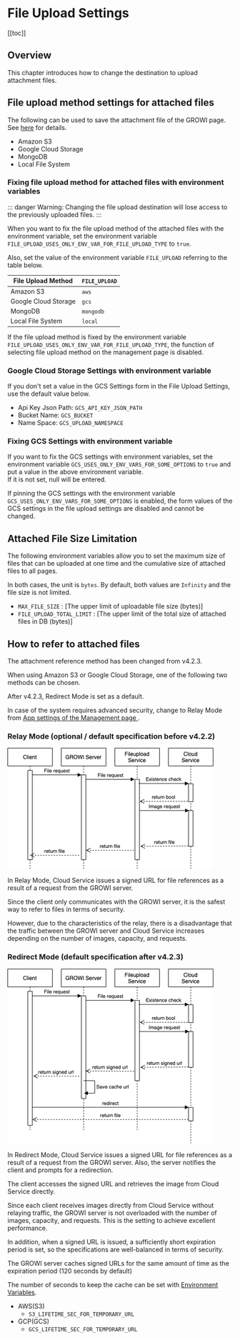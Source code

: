 # File Upload Settings

[[toc]]

## Overview

This chapter introduces how to change the destination to upload attachment files.

## File upload method settings for attached files

The following can be used to save the attachment file of the GROWI page. See [here](../management-cookbook/app-settings.html#file-upload-settings) for details.

- Amazon S3
- Google Cloud Storage
- MongoDB
- Local File System

### Fixing file upload method for attached files with environment variables

::: danger
Warning: Changing the file upload destination will lose access to the previously uploaded files.
:::

When you want to fix the file upload method of the attached files with the environment variable, set the environment variable `FILE_UPLOAD_USES_ONLY_ENV_VAR_FOR_FILE_UPLOAD_TYPE` to `true`.

Also, set the value of the environment variable `FILE_UPLOAD` referring to the table below.

| File Upload Method | `FILE_UPLOAD` |
| --- | --- |
| Amazon S3 | `aws` |
| Google Cloud Storage | `gcs` |
| MongoDB | `mongodb` |
| Local File System | `local` |

If the file upload method is fixed by the environment variable `FILE_UPLOAD_USES_ONLY_ENV_VAR_FOR_FILE_UPLOAD_TYPE`,
the function of selecting file upload method on the management page is disabled.


### Google Cloud Storage Settings with environment variable

If you don't set a value in the GCS Settings form in the File Upload Settings,
use the default value below.

- Api Key Json Path: `GCS_API_KEY_JSON_PATH`
- Bucket Name: `GCS_BUCKET`
- Name Space: `GCS_UPLOAD_NAMESPACE`



### Fixing GCS Settings with environment variable

If you want to fix the GCS settings with environment variables, set the environment variable `GCS_USES_ONLY_ENV_VARS_FOR_SOME_OPTIONS` to `true` and put a value in the above environment variable.  
If it is not set, null will be entered.

If pinning the GCS settings with the environment variable `GCS_USES_ONLY_ENV_VARS_FOR_SOME_OPTIONS` is enabled, the form values of the GCS settings in the file upload settings are disabled and cannot be changed.

## Attached File Size Limitation

The following environment variables allow you to set the maximum size of files that can be uploaded at one time and the cumulative size of attached files to all pages.  

In both cases, the unit is `bytes`. By default, both values are `Infinity` and the file size is not limited.

- `MAX_FILE_SIZE` : [The upper limit of uploadable file size (bytes)]
- `FILE_UPLOAD_TOTAL_LIMIT` : [The upper limit of the total size of attached files in DB (bytes)]

## How to refer to attached files

The attachment reference method has been changed from v4.2.3.

When using Amazon S3 or Google Cloud Storage, one of the following two methods can be chosen.

After v4.2.3, Redirect Mode is set as a default.

In case of the system requires advanced security, change to Relay Mode from [App settings of the Management page ](../management-cookbook/app-settings.html#appsettings-tbd).

### Relay Mode (optional / default specification before v4.2.2)

<!-- https://dev.growi.org/5fd8424f2271ae00481ed2e8 -->
![fileUpload1](../management-cookbook/images/fileUpload1.png)

In Relay Mode, Cloud Service issues a signed URL for file references as a result of a request from the GROWI server.

Since the client only communicates with the GROWI server, it is the safest way to refer to files in terms of security.

However, due to the characteristics of the relay, there is a disadvantage that the traffic between the GROWI server and Cloud Service increases depending on the number of images, capacity, and requests.

### Redirect Mode (default specification after v4.2.3)
<!-- https://dev.growi.org/5fd8424f2271ae00481ed2e8 -->
![fileUpload2](../management-cookbook/images/fileUpload2.png)

In Redirect Mode, Cloud Service issues a signed URL for file references as a result of a request from the GROWI server.
Also, the server notifies the client and prompts for a redirection.

The client accesses the signed URL and retrieves the image from Cloud Service directly.

Since each client receives images directly from Cloud Service without relaying traffic, the GROWI server is not overloaded with the number of images, capacity, and requests. This is the setting to achieve excellent performance.

In addition, when a signed URL is issued, a sufficiently short expiration period is set, so the specifications are well-balanced in terms of security.

The GROWI server caches signed URLs for the same amount of time as the expiration period (120 seconds by default)

The number of seconds to keep the cache can be set with [Environment Variables](../admin-cookbook/env-vars.html).

- AWS(S3)
  - `S3_LIFETIME_SEC_FOR_TEMPORARY_URL`
- GCP(GCS)  
  - `GCS_LIFETIME_SEC_FOR_TEMPORARY_URL`
